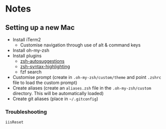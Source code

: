 # Notes

## Setting up a new Mac 
- Install iTerm2
  - Customise navigation through use of alt & command keys  
- Install oh-my-zsh
- Install plugins
  - [zsh-autosuggestions](https://github.com/zsh-users/zsh-autosuggestions/blob/master/INSTALL.md#oh-my-zsh)
  - [zsh-syntax-highlighting](https://github.com/zsh-users/zsh-syntax-highlighting/blob/master/INSTALL.md#oh-my-zsh)
  - fzf search 
- Customise prompt (create in `.oh-my-zsh/custom/theme` and point `.zshrc` file to load the custom prompt)
- Create aliases (create an `aliases.zsh` file in the `.oh-my-zsh/custom` directory. This will be automatically loaded)
- Create git aliases (place in `~/.gitconfig`)

### Troubleshooting 

`iisReset`
